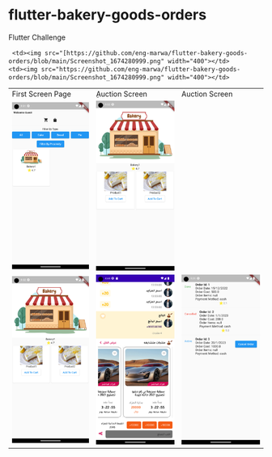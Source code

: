 # flutter-bakery-goods-orders
Flutter Challenge

<table>
  <tr>
    <td>First Screen Page</td>
     <td>ِAuction Screen</td>
     <td>Auction Screen</td>
  </tr>
  <tr>
    
     <td><img src="[https://github.com/eng-marwa/flutter-bakery-goods-orders/blob/main/Screenshot_1674280999.png" width="400"></td>
    <td><img src="https://github.com/eng-marwa/flutter-bakery-goods-orders/blob/main/Screenshot_1674280999.png" width="400"></td>
   <td><img src="https://github.com/eng-marwa/flutter-bakery-goods-orders/blob/main/Screenshot_1674286300.png" width="400"></td>
     <td><img src="  https://github.com/eng-marwa/flutter-bakery-goods-orders/blob/main/Screenshot_1674286332.png" width="400"></td>
  </tr>
  <tr>
  <td><img src="https://github.com/eng-marwa/flutter-bakery-goods-orders/blob/main/Screenshot_1674286332.png" width="400"/></td>
  <td><img src="https://github.com/eng-marwa/clean_architecure_mazad_task/blob/master/Screenshot_1673707492.png" width="400"/></td>
  <td><img src="https://github.com/eng-marwa/flutter-bakery-goods-orders/blob/main/Screenshot_1674286289.png" width="400"></td>

  </tr>
 </table>

